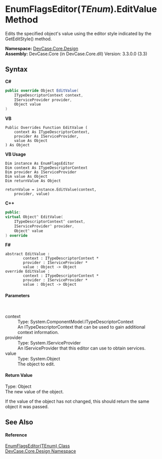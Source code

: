 # EnumFlagsEditor(*TEnum*).EditValue Method 
 

Edits the specified object's value using the editor style indicated by the GetEditStyle() method.

**Namespace:**&nbsp;<a href="N_DevCase_Core_Design">DevCase.Core.Design</a><br />**Assembly:**&nbsp;DevCase.Core (in DevCase.Core.dll) Version: 3.3.0.0 (3.3)

## Syntax

**C#**<br />
``` C#
public override Object EditValue(
	ITypeDescriptorContext context,
	IServiceProvider provider,
	Object value
)
```

**VB**<br />
``` VB
Public Overrides Function EditValue ( 
	context As ITypeDescriptorContext,
	provider As IServiceProvider,
	value As Object
) As Object
```

**VB Usage**<br />
``` VB Usage
Dim instance As EnumFlagsEditor
Dim context As ITypeDescriptorContext
Dim provider As IServiceProvider
Dim value As Object
Dim returnValue As Object

returnValue = instance.EditValue(context, 
	provider, value)
```

**C++**<br />
``` C++
public:
virtual Object^ EditValue(
	ITypeDescriptorContext^ context, 
	IServiceProvider^ provider, 
	Object^ value
) override
```

**F#**<br />
``` F#
abstract EditValue : 
        context : ITypeDescriptorContext * 
        provider : IServiceProvider * 
        value : Object -> Object 
override EditValue : 
        context : ITypeDescriptorContext * 
        provider : IServiceProvider * 
        value : Object -> Object 
```


#### Parameters
&nbsp;<dl><dt>context</dt><dd>Type: System.ComponentModel.ITypeDescriptorContext<br />An ITypeDescriptorContext that can be used to gain additional context information.</dd><dt>provider</dt><dd>Type: System.IServiceProvider<br />An IServiceProvider that this editor can use to obtain services.</dd><dt>value</dt><dd>Type: System.Object<br />The object to edit.</dd></dl>

#### Return Value
Type: Object<br />The new value of the object. 

 If the value of the object has not changed, this should return the same object it was passed.

## See Also


#### Reference
<a href="T_DevCase_Core_Design_EnumFlagsEditor_1">EnumFlagsEditor(TEnum) Class</a><br /><a href="N_DevCase_Core_Design">DevCase.Core.Design Namespace</a><br />